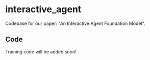 # interactive_agent
Codebase for our paper: "An Interactive Agent Foundation Model".

## Code
Training code will be added soon!
